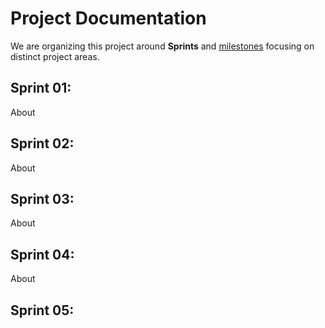 # Project Documentation

We are organizing this project around **Sprints** and [milestones](https://github.com/Humanitarian-AI/IATIPlus/milestones) focusing on distinct project areas.

## Sprint 01:

About

## Sprint 02:

About

## Sprint 03:

About

## Sprint 04:

About

## Sprint 05:
